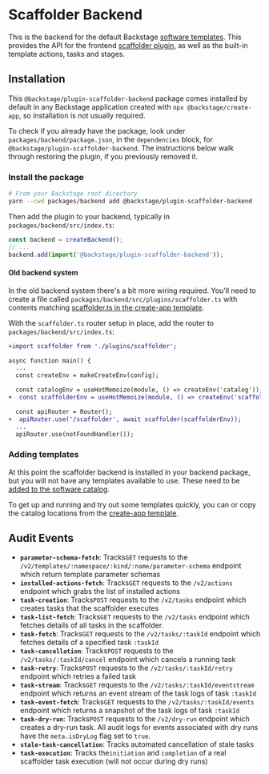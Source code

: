 # Scaffolder Backend

This is the backend for the default Backstage [software templates](https://backstage.io/docs/features/software-templates/).
This provides the API for the frontend [scaffolder plugin](https://github.com/backstage/backstage/tree/master/plugins/scaffolder),
as well as the built-in template actions, tasks and stages.

## Installation

This `@backstage/plugin-scaffolder-backend` package comes installed by default
in any Backstage application created with `npx @backstage/create-app`, so
installation is not usually required.

To check if you already have the package, look under
`packages/backend/package.json`, in the `dependencies` block, for
`@backstage/plugin-scaffolder-backend`. The instructions below walk through
restoring the plugin, if you previously removed it.

### Install the package

```bash
# From your Backstage root directory
yarn --cwd packages/backend add @backstage/plugin-scaffolder-backend
```

Then add the plugin to your backend, typically in `packages/backend/src/index.ts`:

```ts
const backend = createBackend();
// ...
backend.add(import('@backstage/plugin-scaffolder-backend'));
```

#### Old backend system

In the old backend system there's a bit more wiring required. You'll need to
create a file called `packages/backend/src/plugins/scaffolder.ts`
with contents matching [scaffolder.ts in the create-app template](https://github.com/backstage/backstage/blob/ad9314d3a7e0405719ba93badf96e97adde8ef83/packages/create-app/templates/default-app/packages/backend/src/plugins/scaffolder.ts).

With the `scaffolder.ts` router setup in place, add the router to
`packages/backend/src/index.ts`:

```diff
+import scaffolder from './plugins/scaffolder';

async function main() {
  ...
  const createEnv = makeCreateEnv(config);

  const catalogEnv = useHotMemoize(module, () => createEnv('catalog'));
+  const scaffolderEnv = useHotMemoize(module, () => createEnv('scaffolder'));

  const apiRouter = Router();
+  apiRouter.use('/scaffolder', await scaffolder(scaffolderEnv));
  ...
  apiRouter.use(notFoundHandler());

```

### Adding templates

At this point the scaffolder backend is installed in your backend package, but
you will not have any templates available to use. These need to be [added to the software catalog](https://backstage.io/docs/features/software-templates/adding-templates).

To get up and running and try out some templates quickly, you can or copy the
catalog locations from the [create-app template](https://github.com/backstage/backstage/blob/master/packages/create-app/templates/default-app/app-config.yaml.hbs).

## Audit Events

- **`parameter-schema-fetch`**: Tracks`GET` requests to the `/v2/templates/:namespace/:kind/:name/parameter-schema` endpoint which return template parameter schemas
- **`installed-actions-fetch`**: Tracks`GET` requests to the `/v2/actions` endpoint which grabs the list of installed actions
- **`task-creation`**: Tracks`POST` requests to the `/v2/tasks` endpoint which creates tasks that the scaffolder executes
- **`task-list-fetch`**: Tracks`GET` requests to the `/v2/tasks` endpoint which fetches details of all tasks in the scaffolder.
- **`task-fetch`**: Tracks`GET` requests to the `/v2/tasks/:taskId` endpoint which fetches details of a specified task `:taskId`
- **`task-cancellation`**: Tracks`POST` requests to the `/v2/tasks/:taskId/cancel` endpoint which cancels a running task
- **`task-retry`**: Tracks`POST` requests to the `/v2/tasks/:taskId/retry` endpoint which retries a failed task
- **`task-stream`**: Tracks`GET` requests to the `/v2/tasks/:taskId/eventstream` endpoint which returns an event stream of the task logs of task `:taskId`
- **`task-event-fetch`**: Tracks`GET` requests to the `/v2/tasks/:taskId/events` endpoint which returns a snapshot of the task logs of task `:taskId`
- **`task-dry-run`**: Tracks`POST` requests to the `/v2/dry-run` endpoint which creates a dry-run task. All audit logs for events associated with dry runs have the `meta.isDryLog` flag set to `true`.
- **`stale-task-cancellation`**: Tracks automated cancellation of stale tasks
- **`task-execution`**: Tracks the`initiation` and `completion` of a real scaffolder task execution (will not occur during dry runs)
